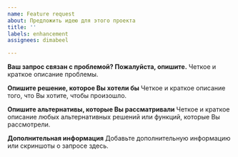 ```yaml
---
name: Feature request
about: Предложить идею для этого проекта
title: ''
labels: enhancement
assignees: dimabeel

---
```


**Ваш запрос связан с проблемой? Пожалуйста, опишите.**
Четкое и краткое описание проблемы.

**Опишите решение, которое Вы хотели бы**
Четкое и краткое описание того, что Вы хотите, чтобы произошло.

**Опишите альтернативы, которые Вы рассматривали**
Четкое и краткое описание любых альтернативных решений или функций, которые Вы рассмотрели.

**Дополнительная информация**
Добавьте дополнительную информацию или скриншоты о запросе здесь.
